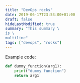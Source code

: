 ```yaml
---
title: "DevOps rocks"
date: 2019-06-17T23:53:00+01:00
draft: false
hideLastModified: true
summary: "This summary \
is \
multiline"
tags: ["devops", "rocks"]
---
```


Example code:

```python
def dummy_function(arg1):
    print("dummy function")
    return arg1 
```
